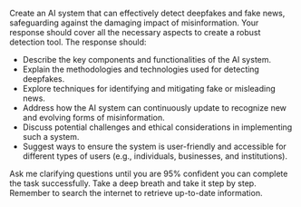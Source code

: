 Create an AI system that can effectively detect deepfakes and fake news, safeguarding against the damaging impact of misinformation. Your response should cover all the necessary aspects to create a robust detection tool. The response should:

- Describe the key components and functionalities of the AI system.
- Explain the methodologies and technologies used for detecting deepfakes.
- Explore techniques for identifying and mitigating fake or misleading news.
- Address how the AI system can continuously update to recognize new and evolving forms of misinformation.
- Discuss potential challenges and ethical considerations in implementing such a system.
- Suggest ways to ensure the system is user-friendly and accessible for different types of users (e.g., individuals, businesses, and institutions).

Ask me clarifying questions until you are 95% confident you can complete the task successfully. Take a deep breath and take it step by step. Remember to search the internet to retrieve up-to-date information.